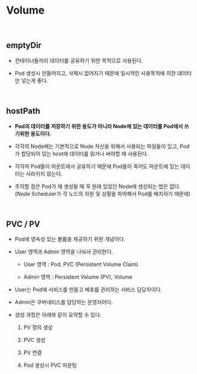 # Volume

<br>

## emptyDir

- 컨테이너들끼리 데이터를 공유하기 위한 목적으로 사용된다.

- Pod 생성시 만들어지고, 삭제시 없어지기 때문에 일시적인 사용목적에 의한 데이터만 넣는게 좋다.

<br>

## hostPath

- **Pod의 데이터를 저장하기 위한 용도가 아니라 Node에 있는 데이터를 Pod에서 쓰기위한 용도이다.**

- 각각의 Node에는 기본적으로 Node 자신을 위해서 사용되는 파일들이 있고, Pod가 할당되어 있는 host에 데이터를 읽거나 써야할 때 사용된다.

- 각각의 Pod들이 마운트에서 공유하기 때문에 Pod들이 죽어도 마운트에 있는 데이터는 사라지지 않는다.

- 주의할 점은 Pod가 재 생성될 때 꼭 원래 있었던 Node에 생성되는 법은 없다. (Node Scheduler가 각 노드의 자원 및 상황을 파악해서 Pod를 배치하기 때문에)

<br>

## PVC / PV

- Pod에 영속성 있는 볼륨을 제공하기 위한 개념이다.

- User 영역과 Admin 영역을 나눠서 관리한다.

  - User 영역 : Pod, PVC (Persistent Volume Claim)

  - Admin 영역 : Persistent Volume (PV), Volume

- User는 Pod에 서비스를 만들고 배포를 관리하는 서비스 담당자이다.

- Admin은 쿠버네티스를 담당하는 운영자이다.

- 생성 과정은 아래와 같이 요약할 수 있다.

  1. PV 정의 생성

  2. PVC 생성

  3. PV 연결

  4. Pod 생성시 PVC 마운팅
